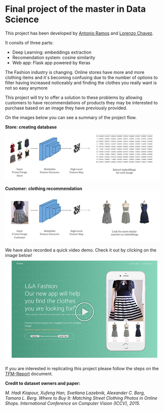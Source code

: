 # Final project of the master in Data Science

This project has been developed by [Antonio Ramos](https://github.com/antonioramos1/) and [Lorenzo Chavez](https://github.com/LorenzoChavez).

It  consits of three parts:
-   Deep Learning: embeddings extraction
-   Recomendation system: cosine  similarity
-   Web app: Flask app powered by Keras

The Fashion industry is changing. Online stores have more and more clothing items and it´s becoming confusing due to the number of options to filter having increased noticeably and finding the clothes you really want is not so easy anymore

This project will try to offer a solution to these problems by allowing customers to have recommendations of products they may be interested to purchase based on an image they have previously provided.

On the images below you can see a summary of the project flow.

**Store: creating database**
![](./static/img/embeddings_store.jpg)

**Customer: clothing recommendation**
![](./static/img/embeddings_customer.jpg)

We have also recorded a quick video demo. Check it out by clicking on the image below!
[![](./static/img/demo.jpg)](https://www.youtube.com/watch?v=kmYEPvwTZLE)

If you are interested in replicating this project please follow the steps on the [TFM-Report](./tfm-documents/tfm-report.pdf) document.

**Credit to dataset owners and paper:**

_M. Hadi Kiapour, Xufeng Han, Svetlana Lazebnik, Alexander C. Berg, Tamara L. Berg. Where to Buy It: Matching Street Clothing Photos in Online Shops. International Conference on Computer Vision (ICCV), 2015._
